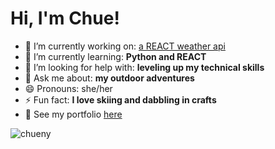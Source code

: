 <h1>Hi, I'm Chue!</h1>

- 🔭 I’m currently working on: [a REACT weather api](https://github.com/chueny/weather-app-react)
- 🌱 I’m currently learning: **Python and REACT**
- 🤝 I’m looking for help with: **leveling up my technical skills**
- 💬 Ask me about: **my outdoor adventures**
- 😄 Pronouns: she/her
- ⚡ Fun fact: **I love skiing and dabbling in crafts**
- 🔗 See my portfolio [here](https://lambent-cactus-fc5457.netlify.app/)



<p><img align="left" src="https://github-readme-stats.vercel.app/api/top-langs?username=chueny&show_icons=true&locale=en&layout=compact" alt="chueny" /></p>

<!-- <p>&nbsp;<img align="center" src="https://github-readme-stats.vercel.app/api?username=chueny&show_icons=true&locale=en" alt="chueny" /></p> -->
<!-- 
<p><img align="center" src="https://github-readme-streak-stats.herokuapp.com/?user=chueny&" alt="chueny" /></p> -->
